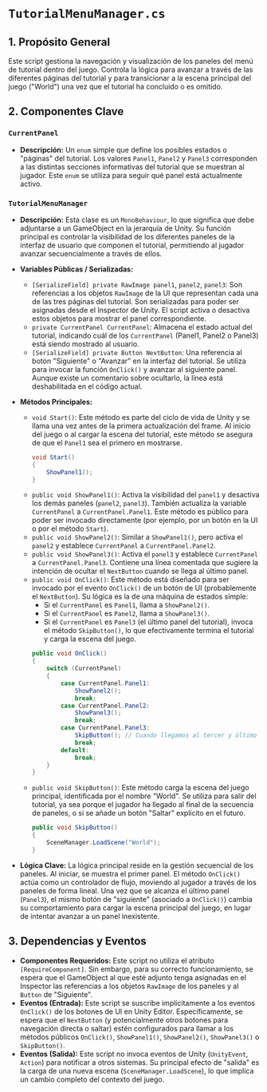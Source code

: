 # `TutorialMenuManager.cs`

## 1. Propósito General
Este script gestiona la navegación y visualización de los paneles del menú de tutorial dentro del juego. Controla la lógica para avanzar a través de las diferentes páginas del tutorial y para transicionar a la escena principal del juego ("World") una vez que el tutorial ha concluido o es omitido.

## 2. Componentes Clave

### `CurrentPanel`
- **Descripción:** Un `enum` simple que define los posibles estados o "páginas" del tutorial. Los valores `Panel1`, `Panel2` y `Panel3` corresponden a las distintas secciones informativas del tutorial que se muestran al jugador. Este `enum` se utiliza para seguir qué panel está actualmente activo.

### `TutorialMenuManager`
- **Descripción:** Esta clase es un `MonoBehaviour`, lo que significa que debe adjuntarse a un GameObject en la jerarquía de Unity. Su función principal es controlar la visibilidad de los diferentes paneles de la interfaz de usuario que componen el tutorial, permitiendo al jugador avanzar secuencialmente a través de ellos.

- **Variables Públicas / Serializadas:**
    - `[SerializeField] private RawImage panel1`, `panel2`, `panel3`: Son referencias a los objetos `RawImage` de la UI que representan cada una de las tres páginas del tutorial. Son serializadas para poder ser asignadas desde el Inspector de Unity. El script activa o desactiva estos objetos para mostrar el panel correspondiente.
    - `private CurrentPanel CurrentPanel`: Almacena el estado actual del tutorial, indicando cuál de los `CurrentPanel` (Panel1, Panel2 o Panel3) está siendo mostrado al usuario.
    - `[SerializeField] private Button NextButton`: Una referencia al botón "Siguiente" o "Avanzar" en la interfaz del tutorial. Se utiliza para invocar la función `OnClick()` y avanzar al siguiente panel. Aunque existe un comentario sobre ocultarlo, la línea está deshabilitada en el código actual.

- **Métodos Principales:**
    - `void Start()`: Este método es parte del ciclo de vida de Unity y se llama una vez antes de la primera actualización del frame. Al inicio del juego o al cargar la escena del tutorial, este método se asegura de que el `Panel1` sea el primero en mostrarse.
        ```csharp
        void Start()
        {
            ShowPanel1();
        }
        ```
    - `public void ShowPanel1()`: Activa la visibilidad del `panel1` y desactiva los demás paneles (`panel2`, `panel3`). También actualiza la variable `CurrentPanel` a `CurrentPanel.Panel1`. Este método es público para poder ser invocado directamente (por ejemplo, por un botón en la UI o por el método `Start`).
    - `public void ShowPanel2()`: Similar a `ShowPanel1()`, pero activa el `panel2` y establece `CurrentPanel` a `CurrentPanel.Panel2`.
    - `public void ShowPanel3()`: Activa el `panel3` y establece `CurrentPanel` a `CurrentPanel.Panel3`. Contiene una línea comentada que sugiere la intención de ocultar el `NextButton` cuando se llega al último panel.
    - `public void OnClick()`: Este método está diseñado para ser invocado por el evento `OnClick()` de un botón de UI (probablemente el `NextButton`). Su lógica es la de una máquina de estados simple:
        - Si el `CurrentPanel` es `Panel1`, llama a `ShowPanel2()`.
        - Si el `CurrentPanel` es `Panel2`, llama a `ShowPanel3()`.
        - Si el `CurrentPanel` es `Panel3` (el último panel del tutorial), invoca el método `SkipButton()`, lo que efectivamente termina el tutorial y carga la escena del juego.
        ```csharp
        public void OnClick()
        {
            switch (CurrentPanel)
            {
                case CurrentPanel.Panel1:
                    ShowPanel2();
                    break;
                case CurrentPanel.Panel2:
                    ShowPanel3();
                    break;
                case CurrentPanel.Panel3:
                    SkipButton(); // Cuando llegamos al tercer y último panel
                    break;
                default:
                    break;
            }
        }
        ```
    - `public void SkipButton()`: Este método carga la escena del juego principal, identificada por el nombre "World". Se utiliza para salir del tutorial, ya sea porque el jugador ha llegado al final de la secuencia de paneles, o si se añade un botón "Saltar" explícito en el futuro.
        ```csharp
        public void SkipButton()
        {
            SceneManager.LoadScene("World");
        }
        ```

- **Lógica Clave:**
    La lógica principal reside en la gestión secuencial de los paneles. Al iniciar, se muestra el primer panel. El método `OnClick()` actúa como un controlador de flujo, moviendo al jugador a través de los paneles de forma lineal. Una vez que se alcanza el último panel (`Panel3`), el mismo botón de "siguiente" (asociado a `OnClick()`) cambia su comportamiento para cargar la escena principal del juego, en lugar de intentar avanzar a un panel inexistente.

## 3. Dependencias y Eventos
- **Componentes Requeridos:** Este script no utiliza el atributo `[RequireComponent]`. Sin embargo, para su correcto funcionamiento, se espera que el GameObject al que esté adjunto tenga asignadas en el Inspector las referencias a los objetos `RawImage` de los paneles y al `Button` de "Siguiente".
- **Eventos (Entrada):** Este script se suscribe implícitamente a los eventos `OnClick()` de los botones de UI en Unity Editor. Específicamente, se espera que el `NextButton` (y potencialmente otros botones para navegación directa o saltar) estén configurados para llamar a los métodos públicos `OnClick()`, `ShowPanel1()`, `ShowPanel2()`, `ShowPanel3()` o `SkipButton()`.
- **Eventos (Salida):** Este script no invoca eventos de Unity (`UnityEvent`, `Action`) para notificar a otros sistemas. Su principal efecto de "salida" es la carga de una nueva escena (`SceneManager.LoadScene`), lo que implica un cambio completo del contexto del juego.
